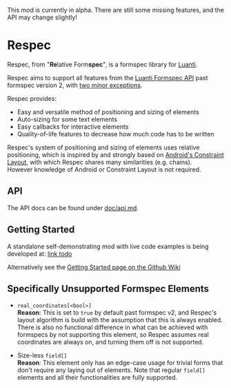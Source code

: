 This mod is currently in alpha. There are still some missing features, and the API may change slightly!

# Respec
Respec, from "**Re**lative Form**spec**", is a formspec library for [Luanti](https://www.luanti.org).

Respec aims to support all features from the [Luanti Formspec API](https://github.com/luanti-org/luanti/blob/master/doc/lua_api.md#formspec) past formspec version 2, with [two minor exceptions](#specifically-unsupported-formspec-elements).

Respec provides:
- Easy and versatile method of positioning and sizing of elements
- Auto-sizing for some text elements
- Easy callbacks for interactive elements
- Quality-of-life features to decrease how much code has to be written

Respec's system of positioning and sizing of elements uses relative positioning, which is inspired by and strongly based on [Android's Constraint Layout](https://developer.android.com/develop/ui/views/layout/constraint-layout), with which Respec shares many similarities (e.g. chains).<br>
However knowledge of Android or Constraint Layout is not required.

## API

The API docs can be found under [doc/api.md](https://github.com/ZenonSeth/respec/blob/main/doc/api.md).

## Getting Started
A standalone self-demonstrating mod with live code examples is being developed at: [link todo]()

Alternatively see the [Getting Started page on the Github Wiki](https://github.com/ZenonSeth/respec/wiki)


## Specifically Unsupported Formspec Elements
- `real_coordinates[<bool>]`<br>
  **Reason**: This is set to `true` by default past formspec v2, and Respec's layout algorithm is build
  with the assumption that this is always enabled. There is also no functional difference in what can be achieved with formspecs by not supporting this element, so Respec assumes real coordinates are always on, and turning them off is not supported.

- Size-less `field[]`<br>
  **Reason**: This element only has an edge-case usage for trivial forms that don't require any laying out of elements. Note that regular `field[]` elements and all their functionalities are fully supported.
